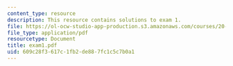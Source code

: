 ```yaml
---
content_type: resource
description: This resource contains solutions to exam 1.
file: https://ol-ocw-studio-app-production.s3.amazonaws.com/courses/20-180-biological-engineering-programming-spring-2006/609c28f3617c1fb2de887fc1c5c7b0a1_exam1.pdf
file_type: application/pdf
resourcetype: Document
title: exam1.pdf
uid: 609c28f3-617c-1fb2-de88-7fc1c5c7b0a1
---
```

